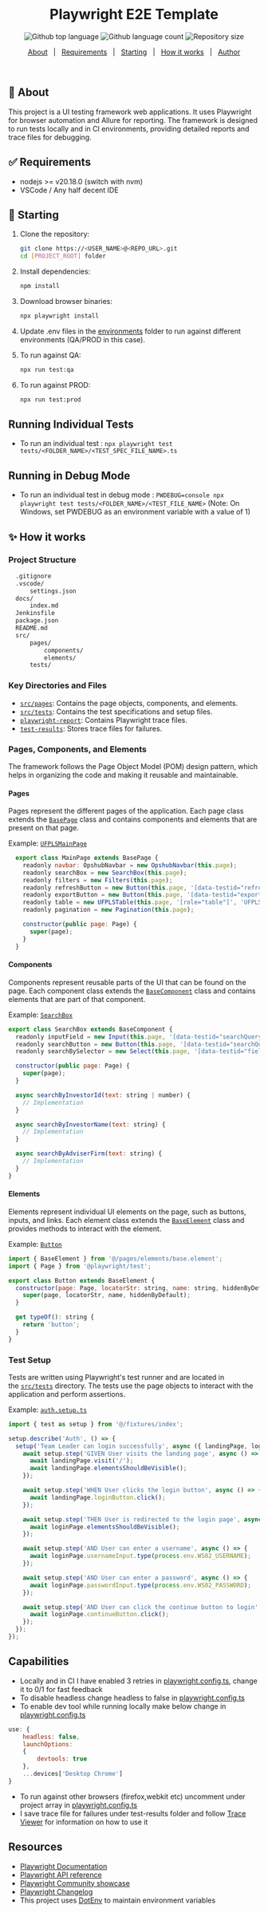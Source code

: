 <div align="center" id="top">
&#xa0;
</div>

<h1 align="center">Playwright E2E Template</h1>

<p align="center">
  <img alt="Github top language" src="https://img.shields.io/github/languages/top/lucaas27/playwrightE2ETemplate?color=56BEB8">

  <img alt="Github language count" src="https://img.shields.io/github/languages/count/lucaas27/playwrightE2ETemplate?color=56BEB8">

  <img alt="Repository size" src="https://img.shields.io/github/repo-size/lucaas27/playwrightE2ETemplate?color=56BEB8">

</p>

<p align="center">
  <a href="#dart-about">About</a> &#xa0; | &#xa0;
  <a href="#white_check_mark-requirements">Requirements</a> &#xa0; | &#xa0;
  <a href="#checkered_flag-starting">Starting</a> &#xa0; | &#xa0;
  <a href="#sparkles-features">How it works</a> &#xa0; | &#xa0;
  <a href="https://github.com/lucaas27" target="_blank">Author</a>
</p>

<br>

## :dart: About

This project is a UI testing framework web applications. It uses Playwright for browser automation and Allure for reporting. The framework is designed to run tests locally and in CI environments, providing detailed reports and trace files for debugging.

## :white_check_mark: Requirements

- nodejs >= v20.18.0 (switch with nvm)
- VSCode / Any half decent IDE

## :checkered_flag: Starting

1. Clone the repository:

   ```sh
   git clone https://<USER_NAME>@<REPO_URL>.git
   cd [PROJECT_ROOT] folder
   ```

2. Install dependencies:

   ```sh
   npm install
   ```

3. Download browser binaries:

   ```sh
   npx playwright install
   ```

4. Update .env files in the [environments](/src/environments/) folder to run against different environments (QA/PROD in this case).
   &nbsp;

5. To run against QA:

   ```sh
   npx run test:qa
   ```

6. To run against PROD:

   ```sh
   npx run test:prod
   ```

## Running Individual Tests

- To run an individual test : `npx playwright test tests/<FOLDER_NAME>/<TEST_SPEC_FILE_NAME>.ts`

## Running in Debug Mode

- To run an individual test in debug mode : `PWDEBUG=console npx playwright test tests/<FOLDER_NAME>/<TEST_FILE_NAME>`
  (Note: On Windows, set PWDEBUG as an environment variable with a value of 1)

## :sparkles: How it works

### Project Structure

```sh
  .gitignore
  .vscode/
      settings.json
  docs/
      index.md
  Jenkinsfile
  package.json
  README.md
  src/
      pages/
          components/
          elements/
      tests/
```

### Key Directories and Files

- [`src/pages`](/src/support/pages/): Contains the page objects, components, and elements.
- [`src/tests`](/src/tests/): Contains the test specifications and setup files.
- [`playwright-report`](/playwright-report/): Contains Playwright trace files.
- [`test-results`](/test-results/): Stores trace files for failures.

### Pages, Components, and Elements

The framework follows the Page Object Model (POM) design pattern, which helps in organizing the code and making it reusable and maintainable.

#### Pages

Pages represent the different pages of the application. Each page class extends the [`BasePage`](/src/support/pages/base.page.ts) class and contains components and elements that are present on that page.

Example: [`UFPLSMainPage`](/src/support/pages/ufplsMain.page.ts)

```javascript
  export class MainPage extends BasePage {
    readonly navbar: OpshubNavbar = new OpshubNavbar(this.page);
    readonly searchBox = new SearchBox(this.page);
    readonly filters = new Filters(this.page);
    readonly refreshButton = new Button(this.page, '[data-testid="refreshResultsButton"]', 'Export Button');
    readonly exportButton = new Button(this.page, '[data-testid="exportCasesButton"]', 'Export Button');
    readonly table = new UFPLSTable(this.page, '[role="table"]', 'UFPLS Table');
    readonly pagination = new Pagination(this.page);

    constructor(public page: Page) {
      super(page);
    }
  }
```

#### Components

Components represent reusable parts of the UI that can be found on the page. Each component class extends the [`BaseComponent`](/src/support/pages/components/base.component.ts) class and contains elements that are part of that component.

Example: [`SearchBox`](/src/support/pages/components/UFPLS/searchBox.component.ts)

```javascript
export class SearchBox extends BaseComponent {
  readonly inputField = new Input(this.page, '[data-testid="searchQueryInput"]', 'Search Box');
  readonly searchButton = new Button(this.page, '[data-testid="searchQuerySubmit"]', 'Search Button');
  readonly searchBySelector = new Select(this.page, '[data-testid="fieldSelect"]', 'Search By Filter');

  constructor(public page: Page) {
    super(page);
  }

  async searchByInvestorId(text: string | number) {
    // Implementation
  }

  async searchByInvestorName(text: string) {
    // Implementation
  }

  async searchByAdviserFirm(text: string) {
    // Implementation
  }
}
```

#### Elements

Elements represent individual UI elements on the page, such as buttons, inputs, and links. Each element class extends the [`BaseElement`](/src/support/pages/elements/base.element.ts) class and provides methods to interact with the element.

Example: [`Button`](/src/support/pages/elements/button.element.ts)

```javascript
import { BaseElement } from '@/pages/elements/base.element';
import { Page } from '@playwright/test';

export class Button extends BaseElement {
  constructor(page: Page, locatorStr: string, name: string, hiddenByDefault?: boolean) {
    super(page, locatorStr, name, hiddenByDefault);
  }

  get typeOf(): string {
    return 'button';
  }
}
```

### Test Setup

Tests are written using Playwright's test runner and are located in the [`src/tests`](/src/tests/) directory. The tests use the page objects to interact with the application and perform assertions.

Example: [`auth.setup.ts`](/src/tests/auth/auth.setup.ts)

```javascript
import { test as setup } from '@/fixtures/index';

setup.describe('Auth', () => {
  setup('Team Leader can login successfully', async ({ landingPage, loginPage, opshubPage }) => {
    await setup.step('GIVEN User visits the landing page', async () => {
      await landingPage.visit('/');
      await landingPage.elementsShouldBeVisible();
    });

    await setup.step('WHEN User clicks the login button', async () => {
      await landingPage.loginButton.click();
    });

    await setup.step('THEN User is redirected to the login page', async () => {
      await loginPage.elementsShouldBeVisible();
    });

    await setup.step('AND User can enter a username', async () => {
      await loginPage.usernameInput.type(process.env.WS02_USERNAME);
    });

    await setup.step('AND User can enter a password', async () => {
      await loginPage.passwordInput.type(process.env.WS02_PASSWORD);
    });

    await setup.step('AND User can click the continue button to login', async () => {
      await loginPage.continueButton.click();
    });
  });
});
```

## Capabilities

- Locally and in CI I have enabled 3 retries in [playwright.config.ts](/playwright.config.ts), change it to 0/1 for fast feedback
- To disable headless change headless to false in [playwright.config.ts](/playwright.config.ts)
- To enable dev tool while running locally make below change in [playwright.config.ts](/playwright.config.ts)

```javascript
use: {
    headless: false,
    launchOptions:
    {
        devtools: true
    },
    ...devices['Desktop Chrome']
}
```

- To run against other browsers (firefox,webkit etc) uncomment under project array in [playwright.config.ts](/playwright.config.ts)
- I save trace file for failures under test-results folder and
  follow [Trace Viewer](https://playwright.dev/docs/trace-viewer) for information on how to use it

## Resources

- [Playwright Documentation](https://playwright.dev/docs/intro)
- [Playwright API reference](https://playwright.dev/docs/api/class-playwright/)
- [Playwright Community showcase](https://playwright.dev/docs/showcase/)
- [Playwright Changelog](https://github.com/microsoft/playwright/releases)
- This project uses [DotEnv](https://www.npmjs.com/package/dotenv) to maintain environment variables
